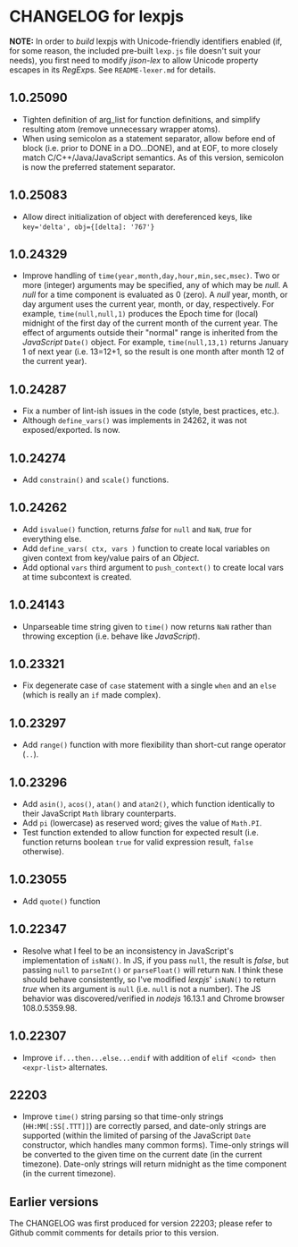 # CHANGELOG for lexpjs

**NOTE:** In order to *build* lexpjs with Unicode-friendly identifiers enabled (if, for some reason, the included pre-built `lexp.js` file doesn't suit your needs), you first need to modify *jison-lex* to allow Unicode property escapes in its *RegExp*s. See `README-lexer.md` for details.

## 1.0.25090

* Tighten definition of arg_list for function definitions, and simplify resulting atom (remove unnecessary wrapper atoms).
* When using semicolon as a statement separator, allow before end of block (i.e. prior to DONE in a DO...DONE), and at EOF, to more closely match C/C++/Java/JavaScript semantics. As of this version, semicolon is now the preferred statement separator.

## 1.0.25083

* Allow direct initialization of object with dereferenced keys, like `key='delta', obj={[delta]: '767'}`

## 1.0.24329

* Improve handling of `time(year,month,day,hour,min,sec,msec)`. Two or more (integer) arguments may be specified, any of which may be *null*. A *null* for a time component is evaluated as 0 (zero). A *null* year, month, or day argument uses the current year, month, or day, respectively. For example, `time(null,null,1)` produces the Epoch time for (local) midnight of the first day of the current month of the current year. The effect of arguments outside their "normal" range is inherited from the *JavaScript* `Date()` object. For example, `time(null,13,1)` returns January 1 of next year (i.e. 13=12+1, so the result is one month after month 12 of the current year).

## 1.0.24287

* Fix a number of lint-ish issues in the code (style, best practices, etc.).
* Although `define_vars()` was implements in 24262, it was not exposed/exported. Is now.

## 1.0.24274

* Add `constrain()` and `scale()` functions.

## 1.0.24262

* Add `isvalue()` function, returns *false* for `null` and `NaN`, *true* for everything else.
* Add `define_vars( ctx, vars )` function to create local variables on given context from key/value pairs of an *Object*.
* Add optional `vars` third argument to `push_context()` to create local vars at time subcontext is created.

## 1.0.24143

* Unparseable time string given to `time()` now returns `NaN` rather than throwing exception (i.e. behave like *JavaScript*).

## 1.0.23321

* Fix degenerate case of `case` statement with a single `when` and an `else` (which is really an `if` made complex).

## 1.0.23297

* Add `range()` function with more flexibility than short-cut range operator (`..`).

## 1.0.23296

* Add `asin()`, `acos()`, `atan()` and `atan2()`, which function identically to their JavaScript `Math` library counterparts.
* Add `pi` (lowercase) as reserved word; gives the value of `Math.PI`.
* Test function extended to allow function for expected result (i.e. function returns boolean `true` for valid expression result, `false` otherwise).

## 1.0.23055

* Add `quote()` function

## 1.0.22347

* Resolve what I feel to be an inconsistency in JavaScript's implementation of `isNaN()`. In JS, if you pass `null`, the result is *false*, but passing `null` to `parseInt()` or `parseFloat()` will return `NaN`. I think these should behave consistently, so I've modified *lexpjs*' `isNaN()` to return *true* when its argument is `null` (i.e. `null` is not a number). The JS behavior was discovered/verified in *nodejs* 16.13.1 and Chrome browser 108.0.5359.98.

## 1.0.22307

* Improve `if...then...else...endif` with addition of `elif <cond> then <expr-list>` alternates.

## 22203

* Improve `time()` string parsing so that time-only strings (`HH:MM[:SS[.TTT]]`) are correctly parsed, and date-only strings are supported (within the limited of parsing of the JavaScript `Date` constructor, which handles many common forms). Time-only strings will be converted to the given time on the current date (in the current timezone). Date-only strings will return midnight as the time component (in the current timezone).

## Earlier versions

The CHANGELOG was first produced for version 22203; please refer to Github commit comments for details prior to this version.
